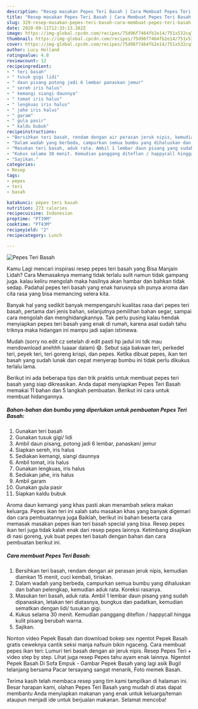 ```yaml
---
description: "Resep masakan Pepes Teri Basah | Cara Membuat Pepes Teri Basah Yang Sedap"
title: "Resep masakan Pepes Teri Basah | Cara Membuat Pepes Teri Basah Yang Sedap"
slug: 329-resep-masakan-pepes-teri-basah-cara-membuat-pepes-teri-basah-yang-sedap
date: 2020-09-11T12:33:13.282Z
image: https://img-global.cpcdn.com/recipes/75d96f7464fb2e14/751x532cq70/pepes-teri-basah-foto-resep-utama.jpg
thumbnail: https://img-global.cpcdn.com/recipes/75d96f7464fb2e14/751x532cq70/pepes-teri-basah-foto-resep-utama.jpg
cover: https://img-global.cpcdn.com/recipes/75d96f7464fb2e14/751x532cq70/pepes-teri-basah-foto-resep-utama.jpg
author: Lucy Holland
ratingvalue: 4.8
reviewcount: 12
recipeingredient:
- " teri basah"
- " tusuk gigi lidi"
- " daun pisang potong jadi 6 lembar panaskan jemur"
- " sereh iris halus"
- " kemangi siangi daunnya"
- " tomat iris halus"
- " lengkuas iris halus"
- " jahe iris halus"
- " garam"
- " gula pasir"
- " kaldu bubuk"
recipeinstructions:
- "Bersihkan teri basah, rendam dengan air perasan jeruk nipis, kemudian diamkan 15 menit, cuci kembali, tiriskan."
- "Dalam wadah yang berbeda, campurkan semua bumbu yang dihaluskan dan bahan pelengkap, kemudian aduk rata. Koreksi rasanya."
- "Masukan teri basah, aduk rata. Ambil 1 lembar daun pisang yang sudah dipanaskan, letakan teri diatasnya, bungkus dan padatkan, kemudian sematkan dengan lidi/ tusukan gigi."
- "Kukus selama 30 menit. Kemudian panggang diteflon / happycall hingga kulit pisang berubah warna."
- "Sajikan."
categories:
- Resep
tags:
- pepes
- teri
- basah

katakunci: pepes teri basah 
nutrition: 273 calories
recipecuisine: Indonesian
preptime: "PT39M"
cooktime: "PT43M"
recipeyield: "2"
recipecategory: Lunch

---
```



![Pepes Teri Basah](https://img-global.cpcdn.com/recipes/75d96f7464fb2e14/751x532cq70/pepes-teri-basah-foto-resep-utama.jpg)

Kamu Lagi mencari inspirasi resep pepes teri basah yang Bisa Manjain Lidah? Cara Memasaknya memang tidak terlalu sulit namun tidak gampang juga. kalau keliru mengolah maka hasilnya akan hambar dan bahkan tidak sedap. Padahal pepes teri basah yang enak harusnya sih punya aroma dan cita rasa yang bisa memancing selera kita.

Banyak hal yang sedikit banyak mempengaruhi kualitas rasa dari pepes teri basah, pertama dari jenis bahan, selanjutnya pemilihan bahan segar, sampai cara mengolah dan menghidangkannya. Tak perlu pusing kalau hendak menyiapkan pepes teri basah yang enak di rumah, karena asal sudah tahu triknya maka hidangan ini mampu jadi sajian istimewa.

Mudah (sorry no.edit cz setelah di edit pasti hp jadul ini tdk mau mendownload anehhh luaaar dalam) 😄. Sebut saja bakwan teri, perkedel teri, peyek teri, teri goreng krispi, dan pepes. Ketika dibuat pepes, ikan teri basah yang sudah lunak dan cepat menyerap bumbu ini tidak perlu dikukus terlalu lama.


Berikut ini ada beberapa tips dan trik praktis untuk membuat pepes teri basah yang siap dikreasikan. Anda dapat menyiapkan Pepes Teri Basah memakai 11 bahan dan 5 langkah pembuatan. Berikut ini cara untuk membuat hidangannya.

<!--inarticleads1-->

##### Bahan-bahan dan bumbu yang diperlukan untuk pembuatan Pepes Teri Basah:

1. Gunakan  teri basah
1. Gunakan  tusuk gigi/ lidi
1. Ambil  daun pisang, potong jadi 6 lembar, panaskan/ jemur
1. Siapkan  sereh, iris halus
1. Sediakan  kemangi, siangi daunnya
1. Ambil  tomat, iris halus
1. Gunakan  lengkuas, iris halus
1. Sediakan  jahe, iris halus
1. Ambil  garam
1. Gunakan  gula pasir
1. Siapkan  kaldu bubuk


Aroma daun kemangi yang khas pasti akan menambah selera makan keluarga. Pepes ikan teri ini salah satu masakan khas yang banyak digemari dan cara pembuatannya juga Baiklah, berikut ini bahan beserta cara memasak masakan pepes ikan teri basah special yang bisa. Resep pepes ikan teri juga tidak kalah enak dari resep pepes lainnya. Ketimbang disajikan di nasi goreng, yuk buat pepes teri basah dengan bahan dan cara pembuatan berikut ini. 

<!--inarticleads2-->

##### Cara membuat Pepes Teri Basah:

1. Bersihkan teri basah, rendam dengan air perasan jeruk nipis, kemudian diamkan 15 menit, cuci kembali, tiriskan.
1. Dalam wadah yang berbeda, campurkan semua bumbu yang dihaluskan dan bahan pelengkap, kemudian aduk rata. Koreksi rasanya.
1. Masukan teri basah, aduk rata. Ambil 1 lembar daun pisang yang sudah dipanaskan, letakan teri diatasnya, bungkus dan padatkan, kemudian sematkan dengan lidi/ tusukan gigi.
1. Kukus selama 30 menit. Kemudian panggang diteflon / happycall hingga kulit pisang berubah warna.
1. Sajikan.


Nonton video Pepek Basah dan download bokep sex ngentot Pepek Basah gratis ceweknya cantik seksi manja nafsuin bikin ngaceng. Cara membuat pepes ikan teri: Lumuri teri basah dengan air jeruk nipis. Resep Pepes Teri + video step by step. Lihat juga resep Pepes tahu ayam enak lainnya. Ngentot Pepek Basah Di Sofa Empuk - Gambar Pepek Basah yang lagi asik Bugil telanjang bersama Pacar tersayang sangat menarik, Foto memek Basah. 

Terima kasih telah membaca resep yang tim kami tampilkan di halaman ini. Besar harapan kami, olahan Pepes Teri Basah yang mudah di atas dapat membantu Anda menyiapkan makanan yang enak untuk keluarga/teman ataupun menjadi ide untuk berjualan makanan. Selamat mencoba!
